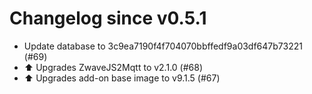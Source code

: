 # Changelog since v0.5.1
- Update database to 3c9ea7190f4f704070bbffedf9a03df647b73221 (#69) 
- ⬆ Upgrades ZwaveJS2Mqtt to v2.1.0 (#68) 
- ⬆ Upgrades add-on base image to v9.1.5 (#67) 

